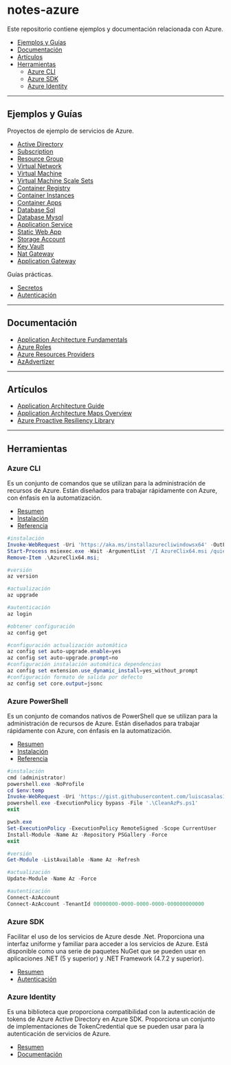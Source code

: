 # notes-azure

Este repositorio contiene ejemplos y documentación relacionada con Azure.

- [Ejemplos y Guías](#ejemplos-y-guías)
- [Documentación](#documentación)
- [Artículos](#artículos)
- [Herramientas](#herramientas)
  - [Azure CLI](#azure-cli)
  - [Azure SDK](#azure-sdk)
  - [Azure Identity](#azure-identity)

---

## Ejemplos y Guías

Proyectos de ejemplo de servicios de Azure.

- [Active Directory](/active-directory/README.md)
- [Subscription](/subscription/README.md)
- [Resource Group](/resource-group/README.md)
- [Virtual Network](/virtual-network/README.md)
- [Virtual Machine](/virtual-machine/README.md)
- [Virtual Machine Scale Sets](/virtual-machine-scale-sets/README.md)
- [Container Registry](/container-registry/README.md)
- [Container Instances](/container-instances/README.md)
- [Container Apps](/container-apps/README.md)
- [Database Sql](/database-sql/README.md)
- [Database Mysql](/database-mysql/README.md)
- [Application Service](/application-service/README.md)
- [Static Web App](/static-web-app/README.md)
- [Storage Account](/storage-account/README.md)
- [Key Vault](/key-vault/README.md)
- [Nat Gateway](/nat-gateway/README.md)
- [Application Gateway](/application-gateway/README.md)

Guías prácticas.

- [Secretos](/how-to/secrets.md)
- [Autenticación](/how-to/authentication.md)

---

## Documentación

- [Application Architecture Fundamentals](https://learn.microsoft.com/en-us/azure/architecture/guide)
- [Azure Roles](https://learn.microsoft.com/en-us/azure/role-based-access-control/built-in-roles)
- [Azure Resources Providers](https://learn.microsoft.com/en-us/azure/role-based-access-control/resource-provider-operations)
- [AzAdvertizer](https://www.azadvertizer.net/index.html)

---

## Artículos

- [Application Architecture Guide](http://bit.ly/2BppIFo)
- [Application Architecture Maps Overview](https://medium.com/@kanchan.tewary/microsoft-azure-mind-maps-86bd6e442988)
- [Azure Proactive Resiliency Library](https://azure.github.io/Azure-Proactive-Resiliency-Library/services/)

---

## Herramientas

### Azure CLI

Es un conjunto de comandos que se utilizan para la administración de recursos de Azure. Están diseñados para trabajar rápidamente con Azure, con énfasis en la automatización.

- [Resumen](https://learn.microsoft.com/en-us/cli/azure/what-is-azure-cli)
- [Instalación](https://learn.microsoft.com/en-us/cli/azure/install-azure-cli)
- [Referencia](https://learn.microsoft.com/en-us/cli/azure/reference-index)

```powershell
#instalación
Invoke-WebRequest -Uri 'https://aka.ms/installazurecliwindowsx64' -OutFile '.\AzureClix64.msi';
Start-Process msiexec.exe -Wait -ArgumentList '/I AzureClix64.msi /quiet';
Remove-Item .\AzureClix64.msi;
```

```powershell
#versión
az version
```

```powershell
#actualización
az upgrade
```

```powershell
#autenticación
az login
```

```powershell
#obtener configuración
az config get
```

```powershell
#configuración actualización automática
az config set auto-upgrade.enable=yes
az config set auto-upgrade.prompt=no
#configuración instalación automática dependencias
az config set extension.use_dynamic_install=yes_without_prompt
#configuración formato de salida por defecto
az config set core.output=jsonc
```

### Azure PowerShell

Es un conjunto de comandos nativos de PowerShell que se utilizan para la administración de recursos de Azure. Están diseñados para trabajar rápidamente con Azure, con énfasis en la automatización.

- [Resumen](https://learn.microsoft.com/en-us/powershell/azure/what-is-azure-powershell)
- [Instalación](https://learn.microsoft.com/en-us/powershell/azure/install-azps-windows)
- [Referencia](https://learn.microsoft.com/en-us/powershell/module/?view=azps-10.2.0)

```powershell
#instalación
cmd (administrator)
powershell.exe -NoProfile
cd $env:temp
Invoke-WebRequest -Uri 'https://gist.githubusercontent.com/luiscasalas16/aaf1edbeb8d331384ad503c454a2e8e4/raw' -OutFile '.\CleanAzPs.ps1'
powershell.exe -ExecutionPolicy bypass -File '.\CleanAzPs.ps1'
exit

pwsh.exe
Set-ExecutionPolicy -ExecutionPolicy RemoteSigned -Scope CurrentUser
Install-Module -Name Az -Repository PSGallery -Force
exit
```

```powershell
#versión
Get-Module -ListAvailable -Name Az -Refresh
```

```powershell
#actualización
Update-Module -Name Az -Force
```

```powershell
#autenticación
Connect-AzAccount
Connect-AzAccount -TenantId 00000000-0000-0000-0000-000000000000
```

### Azure SDK

Facilitar el uso de los servicios de Azure desde .Net. Proporciona una interfaz uniforme y familiar para acceder a los servicios de Azure. Está disponible como una serie de paquetes NuGet que se pueden usar en aplicaciones .NET (5 y superior) y .NET Framework (4.7.2 y superior).

- [Resumen](https://learn.microsoft.com/en-us/dotnet/azure/sdk/azure-sdk-for-dotnet)
- [Autenticación](https://learn.microsoft.com/en-us/dotnet/azure/sdk/authentication)

### Azure Identity

Es una biblioteca que proporciona compatibilidad con la autenticación de tokens de Azure Active Directory en Azure SDK. Proporciona un conjunto de implementaciones de TokenCredential que se pueden usar para la autenticación de servicios de Azure.

- [Resumen](https://learn.microsoft.com/en-us/dotnet/api/overview/azure/identity-readme)
- [Documentación](https://azuresdkdocs.blob.core.windows.net/$web/dotnet/Azure.Identity/1.9.0/index.html)
